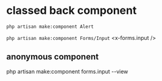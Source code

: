 # classed back component
`php artisan make:component Alert` <x-alert/>

`php artisan make:component Forms/Input` <x-forms.input />
## anonymous component
php artisan make:component forms.input --view
